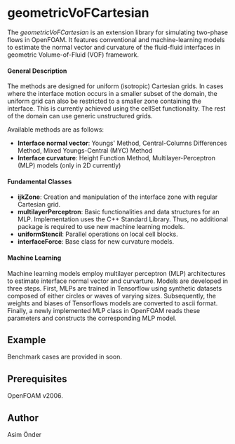 
# geometricVoFCartesian
The *geometricVoFCartesian* is an extension library for simulating two-phase flows in OpenFOAM. It features conventional and machine-learning models to estimate the normal vector and curvature of the fluid-fluid interfaces in geometric Volume-of-Fluid (VOF) framework. 

#### General Description
The methods are designed for uniform (isotropic) Cartesian grids. In cases where the interface motion occurs in a smaller subset of the domain, the uniform grid can also be restricted to a smaller zone containing the interface. This is currently achieved using the cellSet functionality. The rest of the domain can use generic unstructured grids. 

Available methods are as follows:
- **Interface normal vector**: Youngs' Method, Central-Columns Differences Method, Mixed Youngs-Central (MYC) Method
- **Interface curvature**: Height Function Method, Multilayer-Perceptron (MLP) models (only in 2D currently)

#### Fundamental Classes
- **ijkZone**: Creation and manipulation of the interface zone with regular Cartesian grid.
- **multilayerPerceptron**: Basic functionalities and data structures for an MLP. Implementation uses the C++ Standard Library. Thus, no additional package is required to use new machine learning models.  
- **uniformStencil**: Parallel operations on local cell blocks.
- **interfaceForce**: Base class for new curvature models.


#### Machine Learning
Machine learning models employ multilayer perceptron (MLP) architectures to estimate interface normal vector and curvarture. 
Models are developed in three steps. First, MLPs are trained in Tensorflow using synthetic datasets composed of either circles or waves of varying sizes. Subsequently, the weights and biases of Tensorflows models are converted to ascii format. Finally, a newly implemented MLP class in OpenFOAM reads these parameters and constructs the corresponding MLP model. 


## Example 
Benchmark cases are provided in soon.

## Prerequisites
OpenFOAM v2006.

## Author
Asim Önder



